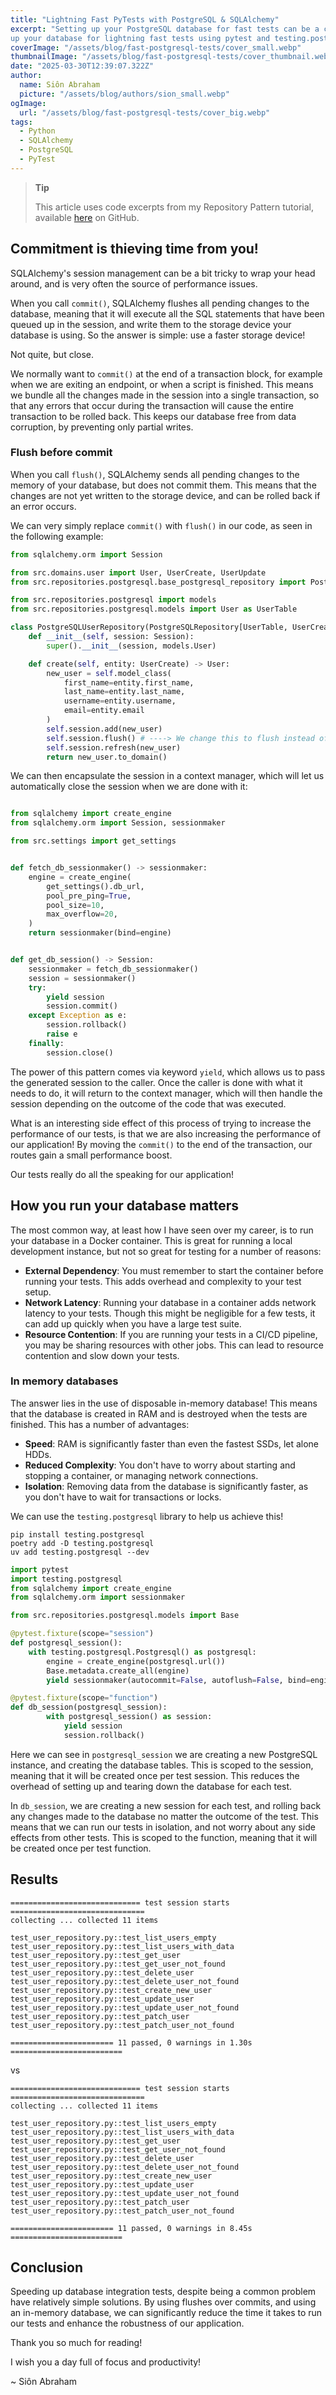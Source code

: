 ```yaml
---
title: "Lightning Fast PyTests with PostgreSQL & SQLAlchemy"
excerpt: "Setting up your PostgreSQL database for fast tests can be a challenge. This guide will show you how to set 
up your database for lightning fast tests using pytest and testing.postgresql."
coverImage: "/assets/blog/fast-postgresql-tests/cover_small.webp"
thumbnailImage: "/assets/blog/fast-postgresql-tests/cover_thumbnail.webp"
date: "2025-03-30T12:39:07.322Z"
author:
  name: Siôn Abraham
  picture: "/assets/blog/authors/sion_small.webp"
ogImage:
  url: "/assets/blog/fast-postgresql-tests/cover_big.webp"
tags: 
  - Python
  - SQLAlchemy
  - PostgreSQL
  - PyTest
---
```


> **Tip**
> 
> This article uses code excerpts from my Repository Pattern tutorial, available [here](https://github.com/sionabraham-senvo/sioncodes/tree/main/examples/repository_pattern) on GitHub.

##  Commitment is thieving time from you!

SQLAlchemy's session management can be a bit tricky to wrap your head around, and is very often the source of 
performance issues.

When you call `commit()`, SQLAlchemy flushes all pending changes to the database, meaning that it will execute 
all the SQL statements that have been queued up in the session, and write them to the storage device your database 
is using. So the answer is simple: use a faster storage device! 

Not quite, but close.

We normally want to `commit()` at the end of a transaction block, for example when we are exiting an endpoint, or when 
a script is finished. This means we bundle all the changes made in the session into a single transaction, 
so that any errors that occur during the transaction will cause the entire transaction to be rolled back. This keeps 
our database free from data corruption, by preventing only partial writes.

###  Flush before commit

When you call `flush()`, SQLAlchemy sends all pending changes to the memory of your database, but does not commit them.
This means that the changes are not yet written to the storage device, and can be rolled back if an error occurs.

We can very simply replace `commit()` with `flush()` in our code, as seen in the following example:

```python
from sqlalchemy.orm import Session

from src.domains.user import User, UserCreate, UserUpdate
from src.repositories.postgresql.base_postgresql_repository import PostgreSQLRepository

from src.repositories.postgresql import models
from src.repositories.postgresql.models import User as UserTable

class PostgreSQLUserRepository(PostgreSQLRepository[UserTable, UserCreate, UserUpdate, User]):
    def __init__(self, session: Session):
        super().__init__(session, models.User)

    def create(self, entity: UserCreate) -> User:
        new_user = self.model_class(
            first_name=entity.first_name,
            last_name=entity.last_name,
            username=entity.username,
            email=entity.email
        )
        self.session.add(new_user)
        self.session.flush() # ----> We change this to flush instead of commit!
        self.session.refresh(new_user)
        return new_user.to_domain()
```

We can then encapsulate the session in a context manager, which will let us automatically close the session when we are
done with it:

```python

from sqlalchemy import create_engine
from sqlalchemy.orm import Session, sessionmaker

from src.settings import get_settings


def fetch_db_sessionmaker() -> sessionmaker:
    engine = create_engine(
        get_settings().db_url,
        pool_pre_ping=True,
        pool_size=10,
        max_overflow=20,
    )
    return sessionmaker(bind=engine)


def get_db_session() -> Session:
    sessionmaker = fetch_db_sessionmaker()
    session = sessionmaker()
    try:
        yield session
        session.commit()
    except Exception as e:
        session.rollback()
        raise e
    finally:
        session.close()
```

The power of this pattern comes via keyword `yield`, which allows us to pass the generated session to the caller. 
Once the caller is done with what it needs to do, it will return to the context manager, which will then handle the 
session depending on the outcome of the code that was executed.

What is an interesting side effect of this process of trying to increase the performance of our tests, is that we are 
also increasing the performance of our application! By moving the `commit()` to the end of the transaction, our 
routes gain a small performance boost.

Our tests really do all the speaking for our application!

##  How you run your database matters

The most common way, at least how I have seen over my career, is to run your database in a Docker container. This is 
great for running a local development instance, but not so great for testing for a number of reasons:

- **External Dependency**: You must remember to start the container before running your tests. This adds overhead and 
  complexity to your test setup.
- **Network Latency**: Running your database in a container adds network latency to your tests. Though this might be 
  negligible for a few tests, it can add up quickly when you have a large test suite.
- **Resource Contention**: If you are running your tests in a CI/CD pipeline, you may be sharing resources with other 
  jobs. This can lead to resource contention and slow down your tests.

###  In memory databases

The answer lies in the use of disposable in-memory database! This means that the database is 
created in RAM and is destroyed when the tests are finished. This has a number of advantages:
- **Speed**: RAM is significantly faster than even the fastest SSDs, let alone HDDs.
- **Reduced Complexity**: You don't have to worry about starting and stopping a container, or managing network 
  connections.
- **Isolation**: Removing data from the database is significantly faster, as you don't have to wait for 
  transactions or locks.

We can use the `testing.postgresql` library to help us achieve this!

```shell
pip install testing.postgresql
poetry add -D testing.postgresql
uv add testing.postgresql --dev
```

```python
import pytest
import testing.postgresql
from sqlalchemy import create_engine
from sqlalchemy.orm import sessionmaker

from src.repositories.postgresql.models import Base

@pytest.fixture(scope="session")
def postgresql_session():
    with testing.postgresql.Postgresql() as postgresql:
        engine = create_engine(postgresql.url())
        Base.metadata.create_all(engine)
        yield sessionmaker(autocommit=False, autoflush=False, bind=engine)

@pytest.fixture(scope="function")
def db_session(postgresql_session):
        with postgresql_session() as session:
            yield session
            session.rollback()
```

Here we can see in `postgresql_session` we are creating a new PostgreSQL instance, and creating the database tables. 
This is scoped to the session, meaning that it will be created once per test session. This reduces the overhead of 
setting up and tearing down the database for each test.

In `db_session`, we are creating a new session for each test, and rolling back any changes made to the database no 
matter the outcome of the test. This means that we can run our tests in isolation, and not worry about any side effects
from other tests. This is scoped to the function, meaning that it will be created once per test function.

##  Results

```shell
============================= test session starts ==============================
collecting ... collected 11 items

test_user_repository.py::test_list_users_empty 
test_user_repository.py::test_list_users_with_data 
test_user_repository.py::test_get_user 
test_user_repository.py::test_get_user_not_found 
test_user_repository.py::test_delete_user 
test_user_repository.py::test_delete_user_not_found 
test_user_repository.py::test_create_new_user 
test_user_repository.py::test_update_user 
test_user_repository.py::test_update_user_not_found 
test_user_repository.py::test_patch_user 
test_user_repository.py::test_patch_user_not_found 

======================= 11 passed, 0 warnings in 1.30s =========================
```

vs

```shell
============================= test session starts ==============================
collecting ... collected 11 items

test_user_repository.py::test_list_users_empty 
test_user_repository.py::test_list_users_with_data 
test_user_repository.py::test_get_user 
test_user_repository.py::test_get_user_not_found 
test_user_repository.py::test_delete_user 
test_user_repository.py::test_delete_user_not_found 
test_user_repository.py::test_create_new_user 
test_user_repository.py::test_update_user 
test_user_repository.py::test_update_user_not_found 
test_user_repository.py::test_patch_user 
test_user_repository.py::test_patch_user_not_found 

======================= 11 passed, 0 warnings in 8.45s =========================
```

##  Conclusion

Speeding up database integration tests, despite being a common problem have relatively simple solutions. By using 
flushes over commits, and using an in-memory database, we can significantly reduce the time it takes to run our 
tests and enhance the robustness of our application.

Thank you so much for reading! 

I wish you a day full of focus and productivity!

~ Siôn Abraham